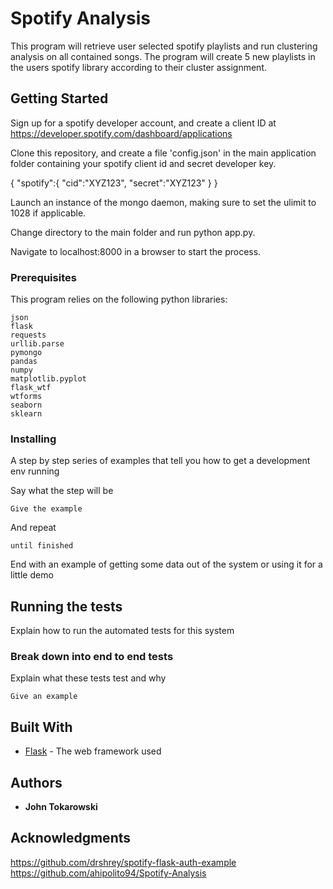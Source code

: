 # Spotify Analysis

This program will retrieve user selected spotify playlists and run clustering analysis on all contained songs. The program will create 5 new playlists in the users spotify library according to their cluster assignment.

## Getting Started

Sign up for a spotify developer account, and create a client ID at https://developer.spotify.com/dashboard/applications

Clone this repository, and create a file 'config.json' in the main application folder containing your spotify client id and secret developer key.

{
    "spotify":{
        "cid":"XYZ123",
        "secret":"XYZ123"
    }
}

Launch an instance of the mongo daemon, making sure to set the ulimit to 1028 if applicable. 

Change directory to the main folder and run python app.py.

Navigate to localhost:8000 in a browser to start the process.


### Prerequisites

This program relies on the following python libraries:


```
json
flask
requests
urllib.parse
pymongo
pandas
numpy
matplotlib.pyplot
flask_wtf
wtforms
seaborn
sklearn 
```

### Installing

A step by step series of examples that tell you how to get a development env running

Say what the step will be

```
Give the example
```

And repeat

```
until finished
```

End with an example of getting some data out of the system or using it for a little demo

## Running the tests

Explain how to run the automated tests for this system

### Break down into end to end tests

Explain what these tests test and why

```
Give an example
```


## Built With

* [Flask](http://flask.palletsprojects.com/en/1.1.x/) - The web framework used

## Authors

* **John Tokarowski** 

## Acknowledgments

https://github.com/drshrey/spotify-flask-auth-example
https://github.com/ahipolito94/Spotify-Analysis

